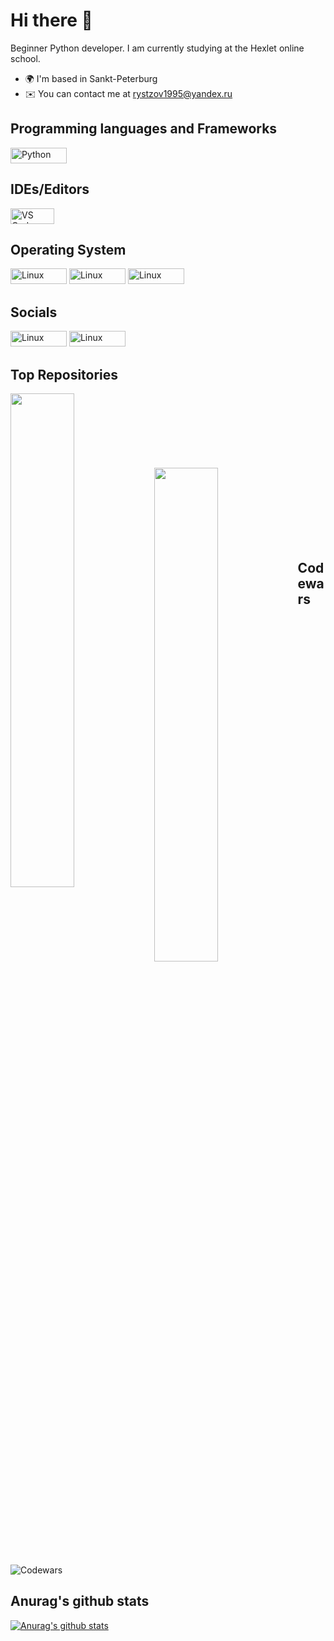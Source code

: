 Hi there 👋 
================================
Beginner Python developer. I am currently studying at the Hexlet online school.
* 🌍  I'm based in Sankt-Peterburg
* ✉️  You can contact me at [rystzov1995@yandex.ru](mailto:rystzov1995@yandex.ru)

## Programming languages and Frameworks
<a href="https://www.python.org/" target="_blank" rel="noreferrer"><img src="https://img.shields.io/badge/python-3670A0?style=for-the-badge&logo=python&logoColor=ffdd54" width="90" height="25" alt="Python" /><a>

## IDEs/Editors
<a href="https://code.visualstudio.com/" target="_blank" rel="noreferrer"><img src="https://img.shields.io/badge/VSCode-0078d7?style=for-the-badge&logoColor=white" width="70" height="25" alt="VS Code" /><a>

## Operating System
<a href="https://www.microsoft.com/ru-ru/" target="_blank" rel="noreferrer"><img src="https://img.shields.io/badge/Windows%2010-%230079d5.svg?style=for-the-badge&logo=Windows%2011&logoColor=white" width="90" height="25" alt="Linux" /><a>
<a href="https://www.linux.org" target="_blank" rel="noreferrer"><img src="https://img.shields.io/badge/Linux-FCC624?style=for-the-badge&logo=linux&logoColor=black" width="90" height="25" alt="Linux" /><a>
<a href="https://ubuntu.com/" target="_blank" rel="noreferrer"><img src="https://img.shields.io/badge/Ubuntu-E95420?style=for-the-badge&logo=ubuntu&logoColor=white" width="90" height="25" alt="Linux" /><a>

## Socials
<a href="https://www.github.com/BlackJackSpb" target="_blank" rel="noreferrer"><img src="https://img.shields.io/badge/github-%23121011.svg?style=for-the-badge&logo=github&logoColor=white" width="90" height="25" alt="Linux" /><a>
<a href="https://t.me/BlackJackLen" target="_blank" rel="noreferrer"><img src="https://img.shields.io/badge/Telegram-2CA5E0?style=for-the-badge&logo=telegram&logoColor=white" width="90" height="25" alt="Linux" /><a>

## Top Repositories

<div width="100%" align="center"><a href="https://github.com/BlackJackSpb/python-project-49" align="left"><img align="left" width="45%" src="https://github-readme-stats.vercel.app/api/pin/?username=BlackJackSpb&repo=python-project-49&title_color=0891b2&text_color=ffffff&icon_color=0891b2&bg_color=1c1917&hide_border=true&locale=en" /></a></div><br /><br /><br /><br /><br /><br /><br />

<div width="100%" align="center"><a href="https://github.com/BlackJackSpb/python-project-50" align="left"><img align="left" width="45%" src="https://github-readme-stats.vercel.app/api/pin/?username=BlackJackSpb&repo=python-project-50&title_color=0891b2&text_color=ffffff&icon_color=0891b2&bg_color=1c1917&hide_border=true&locale=en" /></a></div><br /><br /><br /><br /><br /><br /><br />

## Codewars

![Codewars](https://github.r2v.ch/codewars?user=BlackJackSpb&top_languages=true)

## Anurag's github stats

[![Anurag's github stats](https://github-readme-stats.vercel.app/api?username=BlackJackSpb&show_icons=true)](https://github.com/BlackJackSpb)
